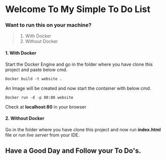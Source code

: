 # Welcome To My Simple To Do List

### Want to run this on your machine?

> 1. With Docker
> 2. Without Docker

#### 1. With Docker

Start the Docker Engine and go in the folder where you have clone this project and paste below cmd.

```
Docker build -t website .
```

An Image will be created and now start the container with below cmd.

```
Docker run -d -p 80:80 website
```

Check at **localhost:80** in your browser

#### 2. Without Docker

Go in the folder where you have clone this project and now run **index.html** file or run _live server_ from your IDE.

## Have a Good Day and Follow your To Do's.
